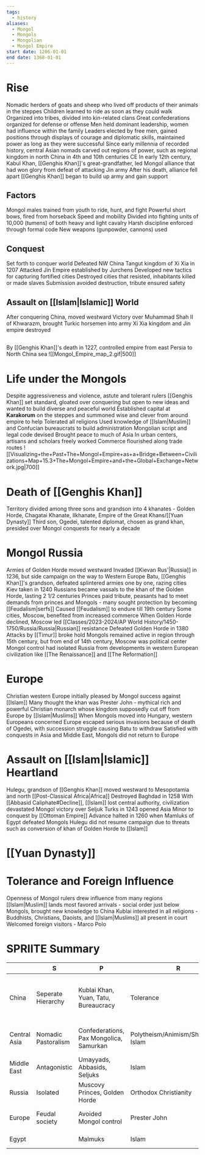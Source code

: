 ```yaml
---
tags:
  - history
aliases:
  - Mongol
  - Mongols
  - Mongolian
  - Mongol Empire
start date: 1206-01-01
end date: 1368-01-01
---
```

# Rise
Nomadic herders of goats and sheep who lived off products of their animals in the steppes
Children learned to ride as soon as they could walk
Organized into tribes, divided into kin-related clans
Great confederations organized for defense or offense
Men held dominant leadership, women had influence within the family
Leaders elected by free men, gained positions through displays of courage and diplomatic skills, maintained power as long as they were successful
Since early millennia of recorded history, central Asian nomads carved out regions of power, such as regional kingdom in north China in 4th and 10th centuries CE
In early 12th century, Kabul Khan, [[Genghis Khan]]'s great-grandfather, led Mongol alliance that had won glory from defeat of attacking Jin army
After his death, alliance fell apart
[[Genghis Khan]] began to build up army and gain support
## Factors
Mongol males trained from youth to ride, hunt, and fight
Powerful short bows, fired from horseback
Speed and mobility
Divided into fighting units of 10,000 (tumens) of both heavy and light cavalry
Harsh discipline enforced through formal code
New weapons (gunpowder, cannons) used
## Conquest
Set forth to conquer world
Defeated NW China Tangut kingdom of Xi Xia in 1207
Attacked Jin Empire established by Jurchens
Developed new tactics for capturing fortified cities
Destroyed cities that resisted, inhabitants killed or made slaves
Submission avoided destruction, tribute ensured safety
## Assault on [[Islam|Islamic]] World
After conquering China, moved westward
Victory over Muhammad Shah II of Khwarazm, brought Turkic horsemen into army
Xi Xia kingdom and Jin empire destroyed
##
By [[Genghis Khan]]'s death in 1227, controlled empire from east Persia to North China sea
![[Mongol_Empire_map_2.gif|500]]
# Life under the Mongols
Despite aggressiveness and violence, astute and tolerant rulers
[[Genghis Khan]] set standard, gloated over conquering but open to new ideas and wanted to build diverse and peaceful world
Established capital at **Karakorum** on the steppes and summoned wise and clever from around empire to help
Tolerated all religions
Used knowledge of [[Islam|Muslim]] and Confucian bureaucrats to build administration
Mongolian script and legal code devised
Brought peace to much of Asia
In urban centers, artisans and scholars freely worked
Commerce flourished along trade routes
![[Visualizing+the+Past+The+Mongol+Empire+as+a+Bridge+Between+Civilizations+Map+15.3+The+Mongol+Empire+and+the+Global+Exchange+Network.jpg|700]]
# Death of [[Genghis Khan]]
Territory divided among three sons and grandson into 4 khanates - Golden Horde, Chagatai Khanate, Ilkhanate, Empire of the Great Khans/[[Yuan Dynasty]]
Third son, Ogedei, talented diplomat, chosen as grand khan, presided over Mongol conquests for nearly a decade
# Mongol Russia
Armies of Golden Horde moved westward
Invaded [[Kievan Rus'|Russia]] in 1236, but side campaign on the way to Western Europe
Batu, [[Genghis Khan]]'s grandson, defeated splintered armies one by one, razing cities
Kiev taken in 1240
Russians became vassals to the khan of the Golden Horde, lasting 2 1/2 centuries
Princes paid tribute, peasants had to meet demands from princes and Mongols - many sought protection by becoming [[Feudalism|serfs]]
Caused [[Feudalism]] to endure till 19th century
Some cities, Moscow, benefited from increased commerce
When Golden Horde declined, Moscow led [[Classes/2023-2024/AP World History/1450-1750/Russia/Russia|Russian]] resistance
Defeated Golden Horde in 1380
Attacks by [[Timur]] broke hold
Mongols remained active in region through 15th century, but from end of 14th century, Moscow was political center
Mongol control had isolated Russia from developments in western European civilization like [[The Renaissance]] and [[The Reformation]]
# Europe
Christian western Europe initially pleased by Mongol success against [[Islam]]
Many thought the khan was Prester John - mythical rich and powerful Christian monarch whose kingdom supposedly cut off from Europe by [[Islam|Muslims]]
When Mongols moved into Hungary, western Europeans concerned
Europe escaped serious invasions because of death of Ogedei, with succession struggle causing Batu to withdraw
Satisfied with conquests in Asia and Middle East, Mongols did not return to Europe
# Assault on [[Islam|Islamic]] Heartland
Hulegu, grandson of [[Genghis Khan]] moved westward to Mesopotamia and north [[Post-Classical Africa|Africa]]
Destroyed Baghdad in 1258
With [[Abbasid Caliphate#Decline]], [[Islam]] lost central authority, civilization devastated
Mongol victory over Seljuk Turks in 1243 opened Asia Minor to conquest by [[Ottoman Empire]]
Advance halted in 1260 when Mamluks of Egypt defeated Mongols
Hulegu did not resume campaign due to threats such as conversion of khan of Golden Horde to [[Islam]]
# [[Yuan Dynasty]]
# Tolerance and Foreign Influence
Openness of Mongol rulers drew influence from many regions
[[Islam|Muslim]] lands most favored arrivals - social order just below Mongols, brought new knowledge to China
Kublai interested in all religions - Buddhists, Christians, Daoists, and [[Islam|Muslims]] all present in court
Welcomed foreign visitors - Marco Polo
# SPRIITE Summary

|              | S                   | P                                       | R                                   | I                     | I                                                         | T                             | E                                             |
| ------------ | ------------------- | --------------------------------------- | ----------------------------------- | --------------------- | --------------------------------------------------------- | ----------------------------- | --------------------------------------------- |
| China        | Seperate Hierarchy  | Kublai Khan, Yuan, Tatu, Bureaucracy    | Tolerance                           | Accepting             | Against scholar-gentry, civil service exams, Confucianism | Spread technology, gunpowder  | Artisans, Merchants, Peasantry, Cities, Taxes |
| Central Asia | Nomadic Pastoralism | Confederations, Pax Mongolica, Samurkan | Polytheism/Animism/Shamanism, Islam | United by Mongols     | Illiterate                                                | Short bows, Tumens, spread    | Silk Road, Pax Mongolica                       |
| Middle East  | Antagonistic        | Umayyads, Abbasids, Seljuks             | Islam                               | Opened to Ottomans    | Encouraged learning                                       | Spread technology             | Trade with East, Iqta, overtaxation           |
| Russia       | Isolated            | Muscovy Princes, Golden Horde           | Orthodox Christianity               | Isolated from Europe  | Delays The Renaissance in Russia                          |                               | Tributary State, Feudalism                    |
| Europe       | Feudal society      | Avoided Mongol control                  | Prester John                        | Increased interaction |                                                           | Received technology from East | Growth of trade                               |
| Egypt        |                     | Malmuks                                 | Islam                               | Stopped Mongols       |                                                           |                               |                                               |
